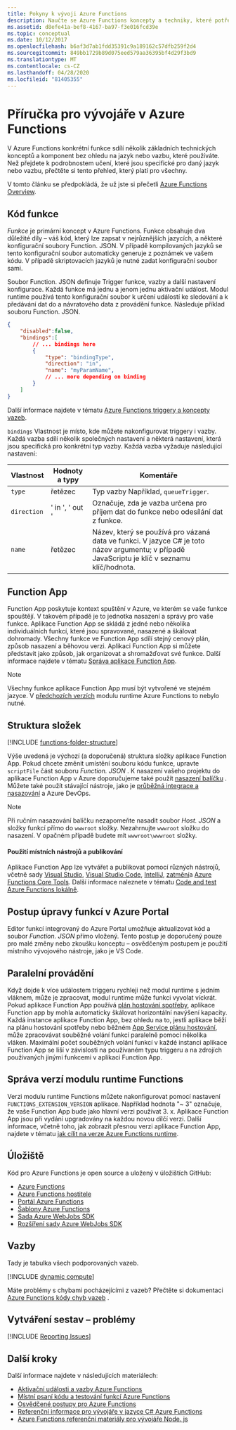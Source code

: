 ```yaml
---
title: Pokyny k vývoji Azure Functions
description: Naučte se Azure Functions koncepty a techniky, které potřebujete k vývoji funkcí v Azure, a to napříč všemi programovacími jazyky a vazbami.
ms.assetid: d8efe41a-bef8-4167-ba97-f3e016fcd39e
ms.topic: conceptual
ms.date: 10/12/2017
ms.openlocfilehash: b6af3d7ab1fdd35391c9a189162c57dfb259f2d4
ms.sourcegitcommit: 849bb1729b89d075eed579aa36395bf4d29f3bd9
ms.translationtype: MT
ms.contentlocale: cs-CZ
ms.lasthandoff: 04/28/2020
ms.locfileid: "81405355"
---
```

# <a name="azure-functions-developer-guide"></a>Příručka pro vývojáře v Azure Functions
V Azure Functions konkrétní funkce sdílí několik základních technických konceptů a komponent bez ohledu na jazyk nebo vazbu, které používáte. Než přejdete k podrobnostem učení, které jsou specifické pro daný jazyk nebo vazbu, přečtěte si tento přehled, který platí pro všechny.

V tomto článku se předpokládá, že už jste si přečetli [Azure Functions Overview](functions-overview.md).

## <a name="function-code"></a>Kód funkce
*Funkce* je primární koncept v Azure Functions. Funkce obsahuje dva důležité díly – váš kód, který lze zapsat v nejrůznějších jazycích, a některé konfigurační soubory Function. JSON. V případě kompilovaných jazyků se tento konfigurační soubor automaticky generuje z poznámek ve vašem kódu. V případě skriptovacích jazyků je nutné zadat konfigurační soubor sami.

Soubor Function. JSON definuje Trigger funkce, vazby a další nastavení konfigurace. Každá funkce má jednu a jenom jednu aktivační událost. Modul runtime používá tento konfigurační soubor k určení událostí ke sledování a k předávání dat do a návratového data z provádění funkce. Následuje příklad souboru Function. JSON.

```json
{
    "disabled":false,
    "bindings":[
        // ... bindings here
        {
            "type": "bindingType",
            "direction": "in",
            "name": "myParamName",
            // ... more depending on binding
        }
    ]
}
```

Další informace najdete v tématu [Azure Functions triggery a koncepty vazeb](functions-triggers-bindings.md).

`bindings` Vlastnost je místo, kde můžete nakonfigurovat triggery i vazby. Každá vazba sdílí několik společných nastavení a některá nastavení, která jsou specifická pro konkrétní typ vazby. Každá vazba vyžaduje následující nastavení:

| Vlastnost | Hodnoty a typy | Komentáře |
| --- | --- | --- |
| `type` |řetězec |Typ vazby Například, `queueTrigger`. |
| `direction` |' in ', ' out ' |Označuje, zda je vazba určena pro příjem dat do funkce nebo odesílání dat z funkce. |
| `name` |řetězec |Název, který se používá pro vázaná data ve funkci. V jazyce C# je toto název argumentu; v případě JavaScriptu je klíč v seznamu klíč/hodnota. |

## <a name="function-app"></a>Function App
Function App poskytuje kontext spuštění v Azure, ve kterém se vaše funkce spouštějí. V takovém případě je to jednotka nasazení a správy pro vaše funkce. Aplikace Function App se skládá z jedné nebo několika individuálních funkcí, které jsou spravované, nasazené a škálovat dohromady. Všechny funkce ve Function App sdílí stejný cenový plán, způsob nasazení a běhovou verzi. Aplikaci Function App si můžete představit jako způsob, jak organizovat a shromažďovat své funkce. Další informace najdete v tématu [Správa aplikace Function App](functions-how-to-use-azure-function-app-settings.md). 

> [!NOTE]
> Všechny funkce aplikace Function App musí být vytvořené ve stejném jazyce. V [předchozích verzích](functions-versions.md) modulu runtime Azure Functions to nebylo nutné.

## <a name="folder-structure"></a>Struktura složek
[!INCLUDE [functions-folder-structure](../../includes/functions-folder-structure.md)]

Výše uvedená je výchozí (a doporučená) struktura složky aplikace Function App. Pokud chcete změnit umístění souboru kódu funkce, upravte `scriptFile` část souboru _Function. JSON_ . K nasazení vašeho projektu do aplikace Function App v Azure doporučujeme také použít [nasazení balíčku](deployment-zip-push.md) . Můžete také použít stávající nástroje, jako je [průběžná integrace a nasazování](functions-continuous-deployment.md) a Azure DevOps.

> [!NOTE]
> Při ručním nasazování balíčku nezapomeňte nasadit soubor _Host. JSON_ a složky funkcí přímo do `wwwroot` složky. Nezahrnujte `wwwroot` složku do nasazení. V opačném případě budete mít `wwwroot\wwwroot` složky.

#### <a name="use-local-tools-and-publishing"></a>Použití místních nástrojů a publikování
Aplikace Function App lze vytvářet a publikovat pomocí různých nástrojů, včetně sady [Visual Studio](./functions-develop-vs.md), [Visual Studio Code](functions-create-first-function-vs-code.md), [IntelliJ](./functions-create-maven-intellij.md), [zatmění](./functions-create-maven-eclipse.md)a [Azure Functions Core Tools](./functions-develop-local.md). Další informace naleznete v tématu [Code and test Azure Functions lokálně](./functions-develop-local.md).

<!--NOTE: I've removed documentation on FTP, because it does not sync triggers on the consumption plan --glenga -->

## <a name="how-to-edit-functions-in-the-azure-portal"></a><a id="fileupdate"></a>Postup úpravy funkcí v Azure Portal
Editor funkcí integrovaný do Azure Portal umožňuje aktualizovat kód a soubor *Function. JSON* přímo vložený. Tento postup je doporučený pouze pro malé změny nebo zkoušku konceptu – osvědčeným postupem je použití místního vývojového nástroje, jako je VS Code.

## <a name="parallel-execution"></a>Paralelní provádění
Když dojde k více událostem triggeru rychleji než modul runtime s jedním vláknem, může je zpracovat, modul runtime může funkci vyvolat víckrát.  Pokud aplikace Function App používá [plán hostování spotřeby](functions-scale.md#how-the-consumption-and-premium-plans-work), aplikace Function app by mohla automaticky škálovat horizontální navýšení kapacity.  Každá instance aplikace Function App, bez ohledu na to, jestli aplikace běží na plánu hostování spotřeby nebo běžném [App Service plánu hostování](../app-service/overview-hosting-plans.md), může zpracovávat souběžné volání funkcí paralelně pomocí několika vláken.  Maximální počet souběžných volání funkcí v každé instanci aplikace Function App se liší v závislosti na používaném typu triggeru a na zdrojích používaných jinými funkcemi v aplikaci Function App.

## <a name="functions-runtime-versioning"></a>Správa verzí modulu runtime Functions

Verzi modulu runtime Functions můžete nakonfigurovat pomocí nastavení `FUNCTIONS_EXTENSION_VERSION` aplikace. Například hodnota "~ 3" označuje, že vaše Function App bude jako hlavní verzi používat 3. x. Aplikace Function App jsou při vydání upgradovány na každou novou dílčí verzi. Další informace, včetně toho, jak zobrazit přesnou verzi aplikace Function App, najdete v tématu [jak cílit na verze Azure Functions runtime](set-runtime-version.md).

## <a name="repositories"></a>Úložiště
Kód pro Azure Functions je open source a uložený v úložištích GitHub:

* [Azure Functions](https://github.com/Azure/Azure-Functions)
* [Azure Functions hostitele](https://github.com/Azure/azure-functions-host/)
* [Portál Azure Functions](https://github.com/azure/azure-functions-ux)
* [Šablony Azure Functions](https://github.com/azure/azure-functions-templates)
* [Sada Azure WebJobs SDK](https://github.com/Azure/azure-webjobs-sdk/)
* [Rozšíření sady Azure WebJobs SDK](https://github.com/Azure/azure-webjobs-sdk-extensions/)

## <a name="bindings"></a>Vazby
Tady je tabulka všech podporovaných vazeb.

[!INCLUDE [dynamic compute](../../includes/functions-bindings.md)]

Máte problémy s chybami pocházejícími z vazeb? Přečtěte si dokumentaci [Azure Functions kódy chyb vazeb](functions-bindings-error-pages.md) .

## <a name="reporting-issues"></a>Vytváření sestav – problémy
[!INCLUDE [Reporting Issues](../../includes/functions-reporting-issues.md)]

## <a name="next-steps"></a>Další kroky
Další informace najdete v následujících materiálech:

* [Aktivační události a vazby Azure Functions](functions-triggers-bindings.md)
* [Místní psaní kódu a testování funkcí Azure Functions](./functions-develop-local.md)
* [Osvědčené postupy pro Azure Functions](functions-best-practices.md)
* [Referenční informace pro vývojáře v jazyce C# Azure Functions](functions-dotnet-class-library.md)
* [Azure Functions referenční materiály pro vývojáře Node. js](functions-reference-node.md)
